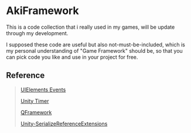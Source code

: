 # AkiFramework

This is a code collection that i really used in my games, will be update through my development. 

I supposed these code are useful but also not-must-be-included, which is my personal understanding of "Game Framework" should be, so that you can pick code you like and use in your project for free.

## Reference

> [UIElements Events](https://github.com/Unity-Technologies/UnityCsReference/tree/2022.3/ModuleOverrides/com.unity.ui/Core/Events)
>
> [Unity Timer](https://github.com/akbiggs/UnityTimer)
>
>  [QFramework](https://github.com/liangxiegame/QFramework)
>
> [Unity-SerializeReferenceExtensions](https://github.com/mackysoft/Unity-SerializeReferenceExtensions)